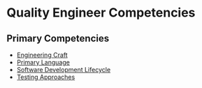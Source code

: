 # Quality Engineer Competencies

## Primary Competencies 

- [Engineering Craft](Competencies/Engineering-Craft.md)
- [Primary Language](Competencies/Primary-Language.md)
- [Software Development Lifecycle](Competencies/Software-Development-Lifecycle.md)
- [Testing Approaches](Competencies/Testing-Approaches.md)